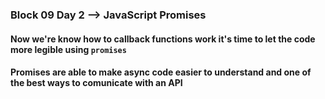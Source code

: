 ### Block 09 Day 2 --> JavaScript Promises
#### Now we're know how to callback functions work it's time to let the code more legible using `promises`
#### Promises are able to make async code easier to understand and one of the best ways to comunicate with an API